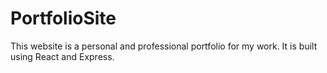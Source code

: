 # PortfolioSite
This website is a personal and professional portfolio for my work. It is built using React and Express.
